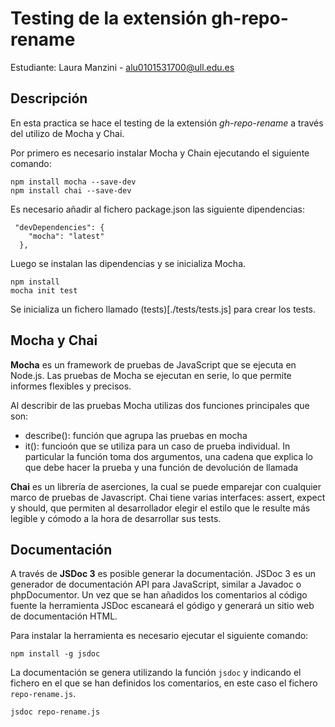  # Testing de la extensión gh-repo-rename

Estudiante: Laura Manzini - alu0101531700@ull.edu.es

## Descripción 

En esta practica se hace el testing de la extensión *gh-repo-rename* a través del utilizo de Mocha y Chai.

Por primero es necesario instalar Mocha y Chain ejecutando el siguiente comando:

```
npm install mocha --save-dev
npm install chai --save-dev
```

Es necesario añadir al fichero package.json las siguiente dipendencias:

```
 "devDependencies": {
    "mocha": "latest"
  },
```

Luego se instalan las dipendencias y se inicializa Mocha.
```
npm install
mocha init test
```` 

Se inicializa un fichero llamado (tests)[./tests/tests.js] para crear los tests.

## Mocha y Chai

**Mocha** es un framework de pruebas de JavaScript que se ejecuta en Node.js. Las pruebas de Mocha se ejecutan en serie, lo que permite informes flexibles y precisos.

Al describir de las pruebas Mocha utilizas dos funciones principales que son:

* describe(): función que agrupa las pruebas en mocha
* it(): funcioón que se utiliza para un caso de prueba individual. In particular la función toma dos argumentos, una cadena que explica lo que debe hacer la prueba y una función de devolución de llamada


**Chai** es un librería de aserciones, la cual se puede emparejar con cualquier marco de pruebas de Javascript. Chai tiene varias interfaces: assert, expect y should, que permiten al desarrollador elegir el estilo que le resulte más legible y cómodo a la hora de desarrollar sus tests.

## Documentación
 
A través de **JSDoc 3** es posible generar la documentación. JSDoc 3 es un generador de documentación API para JavaScript, similar a Javadoc o phpDocumentor. Un vez que se han añadidos los comentarios al código fuente la herramienta JSDoc escaneará el gódigo y generará un sitio web de documentación HTML.

Para instalar la herramienta es necesario ejecutar el siguiente comando:

```
npm install -g jsdoc
```

La documentación se genera utilizando la función `jsdoc` y indicando el fichero en el que se han definidos los comentarios, en este caso el fichero `repo-rename.js`.

```
jsdoc repo-rename.js
```
